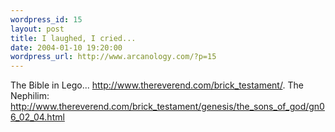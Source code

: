 ```yaml
--- 
wordpress_id: 15
layout: post
title: I laughed, I cried...
date: 2004-01-10 19:20:00
wordpress_url: http://www.arcanology.com/?p=15
---
```

The Bible in Lego... <a href="http://www.thereverend.com/brick_testament/">http://www.thereverend.com/brick_testament/</a>. The Nephilim: <a href="http://www.thereverend.com/brick_testament/genesis/the_sons_of_god/gn06_02_04.html">http://www.thereverend.com/brick_testament/genesis/the_sons_of_god/gn06_02_04.html</a>